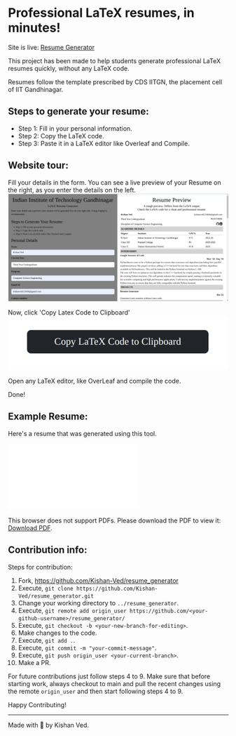 # Professional LaTeX resumes, in minutes!

Site is live: [Resume Generator](https://kishan-ved.github.io/resume_generator/resumegenerator.html)

This project has been made to help students generate professional LaTeX resumes quickly, without any LaTeX code.

Resumes follow the template prescribed by CDS IITGN, the placement cell of IIT Gandhinagar.

## Steps to generate your resume:

- Step 1: Fill in your personal information.
- Step 2: Copy the LaTeX code.
- Step 3: Paste it in a LaTeX editor like Overleaf and Compile.

## Website tour:

Fill your details in the form. You can see a live preview of your Resume on the right, as you enter the details on the left.
![Form](./images/form.png)

Now, click 'Copy Latex Code to Clipboard'
![Form](./images/copy_button.png)

Open any LaTeX editor, like OverLeaf and compile the code.

Done!

## Example Resume:

Here's a resume that was generated using this tool.

<object data="./images/ResumeGeneratorTrial.pdf" type="application/pdf" width="700px" height="700px">
    <embed src="./images/ResumeGeneratorTrial.pdf">
        <p>This browser does not support PDFs. Please download the PDF to view it: <a href="./images/ResumeGeneratorTrial.pdf">Download PDF</a>.</p>
    </embed>
</object>

## Contribution info:

Steps for contribution:

1. Fork, https://github.com/Kishan-Ved/resume_generator
2. Execute, `git clone https://github.com/Kishan-Ved/resume_generator.git`
3. Change your working directory to `../resume_generator`.
4. Execute, `git remote add origin_user https://github.com/<your-github-username>/resume_generator/`
5. Execute, `git checkout -b <your-new-branch-for-editing>`.
6. Make changes to the code.
7. Execute, `git add .`.
8. Execute, `git commit -m "your-commit-message"`.
9. Execute, `git push origin_user <your-current-branch>`.
10. Make a PR.

For future contributions just follow steps 4 to 9. Make sure that before starting work, always checkout to main and pull the recent changes using the remote `origin_user` and then start following steps 4 to 9.

Happy Contributing!

---

Made with 🩷 by Kishan Ved.
